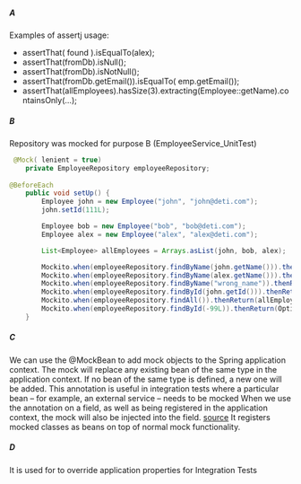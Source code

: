 ##### A
Examples of assertj usage:
- assertThat( found ).isEqualTo(alex);
- assertThat(fromDb).isNull();
- assertThat(fromDb).isNotNull();
- assertThat(fromDb.getEmail()).isEqualTo( emp.getEmail());
- assertThat(allEmployees).hasSize(3).extracting(Employee::getName).containsOnly(...);
##### B
Repository was mocked for purpose B (EmployeeService_UnitTest)
```java
 @Mock( lenient = true)
    private EmployeeRepository employeeRepository;
    
@BeforeEach
    public void setUp() {
        Employee john = new Employee("john", "john@deti.com");
        john.setId(111L);

        Employee bob = new Employee("bob", "bob@deti.com");
        Employee alex = new Employee("alex", "alex@deti.com");

        List<Employee> allEmployees = Arrays.asList(john, bob, alex);

        Mockito.when(employeeRepository.findByName(john.getName())).thenReturn(john);
        Mockito.when(employeeRepository.findByName(alex.getName())).thenReturn(alex);
        Mockito.when(employeeRepository.findByName("wrong_name")).thenReturn(null);
        Mockito.when(employeeRepository.findById(john.getId())).thenReturn(Optional.of(john));
        Mockito.when(employeeRepository.findAll()).thenReturn(allEmployees);
        Mockito.when(employeeRepository.findById(-99L)).thenReturn(Optional.empty());
    }
```
##### C
We can use the @MockBean to add mock objects to the Spring application context. The mock will replace any existing bean of the same type in the application context.
If no bean of the same type is defined, a new one will be added. This annotation is useful in integration tests where a particular bean – for example, an external service – needs to be mocked
When we use the annotation on a field, as well as being registered in the application context, the mock will also be injected into the field.
[source](https://www.baeldung.com/java-spring-mockito-mock-mockbean)
It registers mocked classes as beans on top of normal mock functionality.
##### D
It is used for to override application properties for Integration Tests
